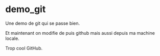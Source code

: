 # demo_git
Une demo de git qui se passe bien.

Et maintenant on modifie de puis github
mais aussi depuis ma machine locale.

Trop cool GitHub.
